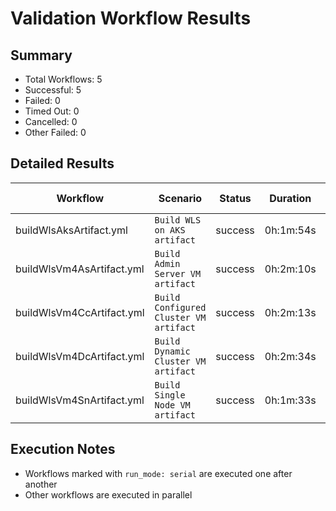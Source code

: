 # Validation Workflow Results

## Summary
- Total Workflows: 5
- Successful: 5
- Failed: 0
- Timed Out: 0
- Cancelled: 0
- Other Failed: 0

## Detailed Results

| Workflow | Scenario | Status | Duration | Run URL |
|----------|----------|---------|-----------|----------|
| buildWlsAksArtifact.yml | `Build WLS on AKS artifact` | success | 0h:1m:54s | [View Run](https://github.com/oracle/weblogic-azure/actions/runs/18671031060) |
| buildWlsVm4AsArtifact.yml | `Build Admin Server VM artifact` | success | 0h:2m:10s | [View Run](https://github.com/oracle/weblogic-azure/actions/runs/18671032766) |
| buildWlsVm4CcArtifact.yml | `Build Configured Cluster VM artifact` | success | 0h:2m:13s | [View Run](https://github.com/oracle/weblogic-azure/actions/runs/18671034322) |
| buildWlsVm4DcArtifact.yml | `Build Dynamic Cluster VM artifact` | success | 0h:2m:34s | [View Run](https://github.com/oracle/weblogic-azure/actions/runs/18671036244) |
| buildWlsVm4SnArtifact.yml | `Build Single Node VM artifact` | success | 0h:1m:33s | [View Run](https://github.com/oracle/weblogic-azure/actions/runs/18671037597) |


## Execution Notes
- Workflows marked with `run_mode: serial` are executed one after another
- Other workflows are executed in parallel
